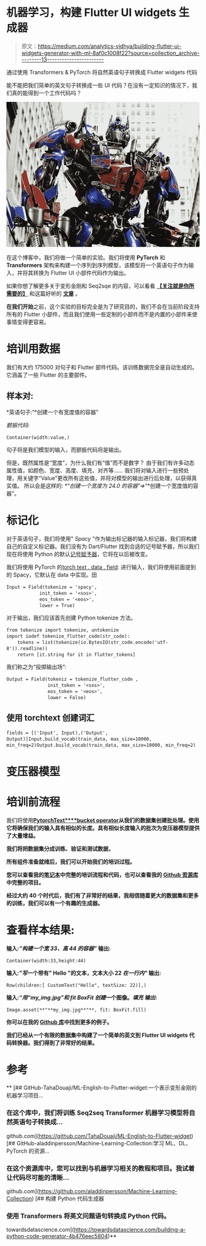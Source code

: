 # 机器学习，构建 Flutter UI widgets 生成器

> 原文：<https://medium.com/analytics-vidhya/building-flutter-ui-widgets-generator-with-ml-8af0c1008f22?source=collection_archive---------13----------------------->

通过使用 Transformers & PyTorch 将自然英语句子转换成 Flutter widgets 代码

能不能把我们简单的英文句子转换成一些 UI 代码？在没有一定知识的情况下，我们真的能得到一个工作代码吗？

![](img/440e06c4536d8a1c49a2a0ca13780477.png)

在这个博客中，我们将做一个简单的实验。我们将使用 **PyTorch** 和 **Transformers** 架构来构建一个序列到序列模型，该模型将一个英语句子作为输入，并将其转换为 Flutter UI 小部件代码作为输出。

如果你想了解更多关于变形金刚和 Seq2sqe 的内容，可以看看 [**【关注就是你所需要的】**](https://arxiv.org/abs/1706.03762) 和这篇好听的 [**文章**](/inside-machine-learning/what-is-a-transformer-d07dd1fbec04) 。

**在我们开始**之前，这个实验的目标完全是为了研究目的，我们不会在当前阶段支持所有的 Flutter 小部件，而且我们使用一些定制的小部件而不是内置的小部件来使事情变得更容易。

# 培训用数据

我们有大约 175000 对句子和 Flutter 部件代码。该训练数据完全是自动生成的。它涵盖了一些 Flutter 的主要部件。

## 样本对:

*英语句子:“*创建一个有宽度值的容器”

*颤振代码:*

```
Container(width:value,)
```

句子将是我们模型的输入，而颤振代码将是输出。

但是，既然属性是“宽度”，为什么我们有“值”而不是数字？
由于我们有许多动态属性值，如颜色、宽度、高度、填充、对齐等……
我们将对输入进行一些预处理，用关键字“Value”更改所有这些值，并将对模型的输出进行后处理，以获得真实值。
所以会是这样的:
*“*创建一个宽度为 24.0 的容器”=>*“*创建一个宽度值的容器”。

# 标记化

对于英语句子，我们将使用" *Spacy* "作为输出标记器的输入标记器，我们将构建自己的自定义标记器。我们没有为 Dart/Flutter 找到合适的记号赋予器，所以我们现在将使用 Python 的默认[记号赋予器](https://docs.python.org/3/library/tokenize.html)，它将在以后被改变。

我们将使用 PyTorch 的[torch text . data . field](https://torchtext.readthedocs.io/en/latest/data.html#torchtext.data.Field):
进行输入，我们将使用前面提到的 Spacy，它默认在 data 中实现。田

```
Input = Field(tokenize = 'spacy',
            init_token = '<sos>', 
            eos_token = '<eos>', 
            lower = True)
```

对于输出，我们应该首先创建 Python tokenize 方法。

```
from tokenize import tokenize, untokenize
import iodef tokenize_flutter_code(str_code):
    tokens = list(tokenize(io.BytesIO(str_code.encode('utf-8')).readline))
    return [it.string for it in flutter_tokens]
```

我们称之为“投掷输出场”:

```
Output = Field(tokeniz = tokenize_flutter_code ,
               init_token = '<sos>',
               eos_token = '<eos>',
               lower = False)
```

## 使用 torchtext 创建词汇

```
fields = [('Input', Input),('Output', Output)]Input.build_vocab(train_data, max_size=10000, min_freq=2)Output.build_vocab(train_data, max_size=10000, min_freq=2)
```

# 变压器模型

# 培训前流程

我们将使用[**PytorchText****bucket operator**](https://torchtext.readthedocs.io/en/latest/data.html#torchtext.data.BucketIterator)**从我们的数据集创建批处理。使用它将确保我们的输入具有相似的长度。具有相似长度输入的批次为变压器模型提供了大量增益。**

**我们将把数据集分成训练、验证和测试数据，**

**所有组件准备就绪后，我们可以开始我们的培训过程。**

**您可以查看我的[笔记本](https://github.com/TahaDouaji/English-to-Flutter-widget/blob/main/transformer_flutter.ipynb)中完整的培训流程和代码，也可以查看我的 [Github 资源库](https://github.com/TahaDouaji/English-to-Flutter-widget)中完整的项目。**

**经过大约 40 个时代后，我们有了非常好的结果，我相信随着更大的数据集和更多的训练，我们可以有一个有趣的生成器。**

# **查看样本结果:**

**输入:*“构建一个宽 33、高 44 的容器”* 输出:**

```
Container(width:33,height:44)
```

**输入:*"写*一个带有" Hello "的文本，文本大小 22 *在一行内"* 输出:**

```
Row(children:[ CustomText("Hello", textSize: 22)],)
```

**输入:*“用“my_img.jpg”和 fit BoxFit 创建*一个图像。*填充
输出*:**

```
Image.asset(**"**my_img.jpg**"**, fit: BoxFit.fill)
```

**你可以在我的 [Github 库](https://github.com/TahaDouaji/English-to-Flutter-widget)中找到更多的例子。**

**我们已经从一个有限的数据集中构建了一个简单的英文到 Flutter UI widgets 代码转换器。我们得到了非常好的结果。**

# **参考**

**[](https://github.com/TahaDouaji/ML-English-to-Flutter-widget) [## GitHub-TahaDouaji/ML-English-to-Flutter-widget:一个表示变形金刚的机器学习项目…

### 在这个库中，我们将训练 Seq2seq Transformer 机器学习模型将自然英语句子转换成…

github.com](https://github.com/TahaDouaji/ML-English-to-Flutter-widget) [](https://github.com/aladdinpersson/Machine-Learning-Collection) [## GitHub-aladdinpersson/Machine-Learning-Collection:学习 ML、DL、PyTorch 的资源…

### 在这个资源库中，您可以找到与机器学习相关的教程和项目。我试着让代码尽可能的清晰…

github.com](https://github.com/aladdinpersson/Machine-Learning-Collection) [](https://towardsdatascience.com/building-a-python-code-generator-4b476eec5804) [## 构建 Python 代码生成器

### 使用 Transformers 将英文问题语句转换成 Python 代码。

towardsdatascience.com](https://towardsdatascience.com/building-a-python-code-generator-4b476eec5804)**